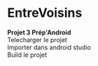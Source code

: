 # EntreVoisins

**Projet 3 Prép'Android**  
Telecharger le projet  
Importer dans android studio  
Build le projet
